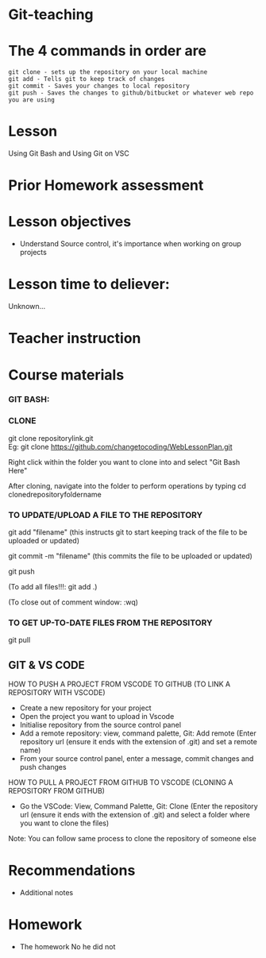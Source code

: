 # Git-teaching

# The 4 commands in order are
```
git clone - sets up the repository on your local machine
git add - Tells git to keep track of changes
git commit - Saves your changes to local repository
git push - Saves the changes to github/bitbucket or whatever web repo you are using
```


# Lesson
Using Git Bash and Using Git on VSC
# Prior Homework assessment

# Lesson objectives
- Understand Source control, it's importance when working on group projects


# Lesson time to deliever:
Unknown...

# Teacher instruction 


# Course materials
### GIT BASH:

### CLONE
git clone repositorylink.git  
Eg: git clone https://github.com/changetocoding/WebLessonPlan.git

Right click within the folder you want to clone into and select "Git Bash Here"

After cloning, navigate into the folder to perform operations by typing cd clonedrepositoryfoldername

### TO UPDATE/UPLOAD A FILE TO THE REPOSITORY

git add "filename" (this instructs git to start keeping track of the file to be uploaded or updated)

git commit -m "filename" (this commits the file to be uploaded or updated)

git push


(To add all files!!!: git add .)

(To close out of comment window: :wq)


### TO GET UP-TO-DATE FILES FROM THE REPOSITORY

git pull


## GIT & VS CODE

HOW TO PUSH A PROJECT FROM VSCODE TO GITHUB (TO LINK A REPOSITORY WITH VSCODE)
- Create a new repository for your project
- Open the project you want to upload in Vscode
- Initialise repository from the source control panel
- Add a remote repository: view, command palette, Git: Add remote (Enter repository url (ensure it ends with the extension of .git) and set a remote name)
- From your source control panel, enter a message, commit changes and push changes


HOW TO PULL A PROJECT FROM GITHUB TO VSCODE (CLONING A REPOSITORY FROM GITHUB)
- Go the VSCode: View, Command Palette, Git: Clone (Enter the repository url (ensure it ends with the extension of .git) and select a folder where you want to clone the files)

Note: You can follow same process to clone the repository of someone else


# Recommendations
- Additional notes


# Homework
- The homework
No he did not

